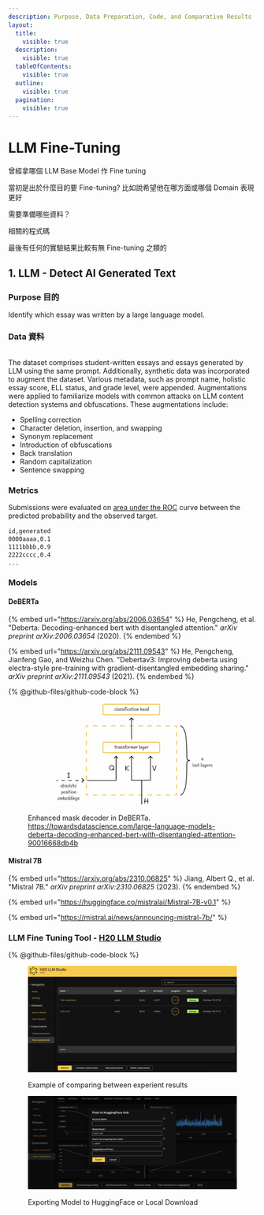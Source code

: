 ```yaml
---
description: Purpose, Data Preparation, Code, and Comparative Results
layout:
  title:
    visible: true
  description:
    visible: true
  tableOfContents:
    visible: true
  outline:
    visible: true
  pagination:
    visible: true
---
```


# LLM Fine-Tuning

曾經拿哪個 LLM Base Model 作 Fine tuning&#x20;

當初是出於什麼目的要 Fine-tuning? 比如說希望他在哪方面或哪個 Domain 表現更好&#x20;

需要準備哪些資料？&#x20;

相關的程式碼

最後有任何的實驗結果比較有無 Fine-tuning 之類的



## 1. LLM - Detect AI Generated Text

### Purpose 目的

Identify which essay was written by a large language model.

### Data 資料

\
The dataset comprises student-written essays and essays generated by LLM using the same prompt. Additionally, synthetic data was incorporated to augment the dataset. Various metadata, such as prompt name, holistic essay score, ELL status, and grade level, were appended. Augmentations were applied to familiarize models with common attacks on LLM content detection systems and obfuscations. These augmentations include:

* Spelling correction
* Character deletion, insertion, and swapping
* Synonym replacement
* Introduction of obfuscations
* Back translation
* Random capitalization
* Sentence swapping

### Metrics

Submissions were evaluated on [area under the ROC](http://en.wikipedia.org/wiki/Receiver\_operating\_characteristic) curve between the predicted probability and the observed target.

```
id,generated
0000aaaa,0.1
1111bbbb,0.9
2222cccc,0.4
...
```

### Models

#### DeBERTa

{% embed url="https://arxiv.org/abs/2006.03654" %}
He, Pengcheng, et al. "Deberta: Decoding-enhanced bert with disentangled attention." _arXiv preprint arXiv:2006.03654_ (2020).
{% endembed %}

{% embed url="https://arxiv.org/abs/2111.09543" %}
He, Pengcheng, Jianfeng Gao, and Weizhu Chen. "Debertav3: Improving deberta using electra-style pre-training with gradient-disentangled embedding sharing." _arXiv preprint arXiv:2111.09543_ (2021).
{% endembed %}

{% @github-files/github-code-block %}

<figure><img src=".gitbook/assets/1_6PgadenApxx4vQ-YEu2Wcg (4).png" alt=""><figcaption><p>Enhanced mask decoder in DeBERTa. <a href="https://towardsdatascience.com/large-language-models-deberta-decoding-enhanced-bert-with-disentangled-attention-90016668db4b">https://towardsdatascience.com/large-language-models-deberta-decoding-enhanced-bert-with-disentangled-attention-90016668db4b</a></p></figcaption></figure>

#### Mistral 7B

{% embed url="https://arxiv.org/abs/2310.06825" %}
Jiang, Albert Q., et al. "Mistral 7B." _arXiv preprint arXiv:2310.06825_ (2023).
{% endembed %}

{% embed url="https://huggingface.co/mistralai/Mistral-7B-v0.1" %}

{% embed url="https://mistral.ai/news/announcing-mistral-7b/" %}

### LLM Fine Tuning Tool - [H20 LLM Studio](https://docs.h2o.ai/h2o-llmstudio/)

{% @github-files/github-code-block %}

<figure><img src=".gitbook/assets/Screen Shot 2024-03-09 at 10.05.49.png" alt=""><figcaption><p>Example of comparing between experient results</p></figcaption></figure>

<figure><img src=".gitbook/assets/Screen Shot 2024-03-09 at 10.06.59 (1).png" alt=""><figcaption><p>Exporting Model to HuggingFace or Local Download</p></figcaption></figure>

